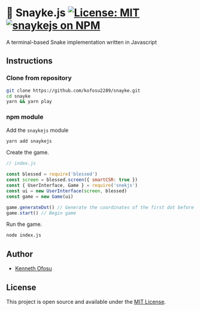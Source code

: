 # 🐍 Snayke.js [![License: MIT](https://img.shields.io/badge/License-MIT-blue.svg)](https://opensource.org/licenses/MIT) [![snaykejs on NPM](https://img.shields.io/npm/v/snaykejs.svg?color=green&label=snaykejs)](https://www.npmjs.com/package/snaykejs)

A terminal-based Snake implementation written in Javascript

## Instructions

### Clone from repository

```bash
git clone https://github.com/kofosu2289/snayke.git
cd snayke
yarn && yarn play
```

### npm module

Add the `snaykejs` module

```bash
yarn add snaykejs
```

Create the game.

```js
// index.js

const blessed = require('blessed')
const screen = blessed.screen({ smartCSR: true })
const { UserInterface, Game } = require('snekjs')
const ui = new UserInterface(screen, blessed)
const game = new Game(ui)

game.generateDot() // Generate the coordinates of the first dot before the game begins
game.start() // Begin game
```

Run the game.

```bash
node index.js
```

## Author

- [Kenneth Ofosu](https://kofosu.com/)

## License

This project is open source and available under the [MIT License](LICENSE).